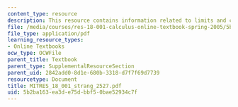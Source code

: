 ```yaml
---
content_type: resource
description: This resource contains information related to limits and continuous functions.
file: /media/courses/res-18-001-calculus-online-textbook-spring-2005/5b2ba163ea3de75dbbf50bae52934c7f_MITRES_18_001_strang_2527.pdf
file_type: application/pdf
learning_resource_types:
- Online Textbooks
ocw_type: OCWFile
parent_title: Textbook
parent_type: SupplementalResourceSection
parent_uid: 2842add0-8d1e-680b-3318-d7f7f69d7739
resourcetype: Document
title: MITRES_18_001_strang_2527.pdf
uid: 5b2ba163-ea3d-e75d-bbf5-0bae52934c7f
---
```

